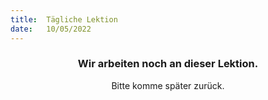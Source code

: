 ```yaml
---
title:  Tägliche Lektion
date:   10/05/2022
---
```


### <center>Wir arbeiten noch an dieser Lektion.</center>
<center>Bitte komme später zurück.</center>